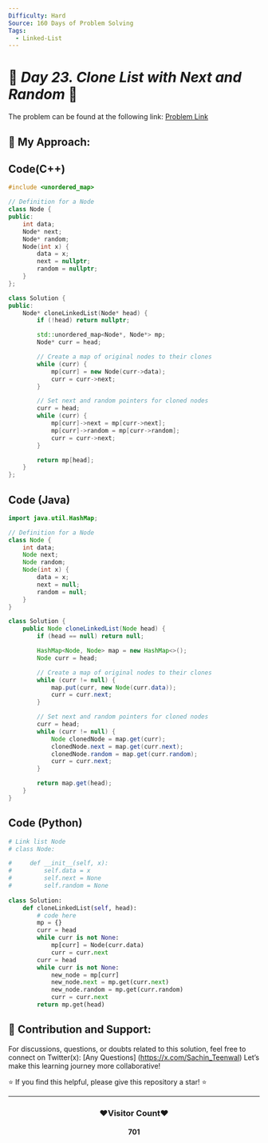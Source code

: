 ```yaml
---
Difficulty: Hard
Source: 160 Days of Problem Solving  
Tags:
  - Linked-List
---
```


# 🚀 _Day 23. Clone List with Next and Random_ 🧠


The problem can be found at the following link: [Problem Link](https://www.geeksforgeeks.org/batch/gfg-160-problems/track/linked-list-gfg-160/problem/clone-a-linked-list-with-next-and-random-pointer)

## 🎯 **My Approach:**


## Code(C++)
```cpp
#include <unordered_map>

// Definition for a Node
class Node {
public:
    int data;
    Node* next;
    Node* random;
    Node(int x) {
        data = x;
        next = nullptr;
        random = nullptr;
    }
};

class Solution {
public:
    Node* cloneLinkedList(Node* head) {
        if (!head) return nullptr;

        std::unordered_map<Node*, Node*> mp;
        Node* curr = head;

        // Create a map of original nodes to their clones
        while (curr) {
            mp[curr] = new Node(curr->data);
            curr = curr->next;
        }

        // Set next and random pointers for cloned nodes
        curr = head;
        while (curr) {
            mp[curr]->next = mp[curr->next];
            mp[curr]->random = mp[curr->random];
            curr = curr->next;
        }

        return mp[head];
    }
};
```

## Code (Java)

```java
import java.util.HashMap;

// Definition for a Node
class Node {
    int data;
    Node next;
    Node random;
    Node(int x) {
        data = x;
        next = null;
        random = null;
    }
}

class Solution {
    public Node cloneLinkedList(Node head) {
        if (head == null) return null;

        HashMap<Node, Node> map = new HashMap<>();
        Node curr = head;

        // Create a map of original nodes to their clones
        while (curr != null) {
            map.put(curr, new Node(curr.data));
            curr = curr.next;
        }

        // Set next and random pointers for cloned nodes
        curr = head;
        while (curr != null) {
            Node clonedNode = map.get(curr);
            clonedNode.next = map.get(curr.next);
            clonedNode.random = map.get(curr.random);
            curr = curr.next;
        }

        return map.get(head);
    }
}
```

## Code (Python)

```python
# Link list Node
# class Node:

#     def __init__(self, x):
#         self.data = x
#         self.next = None
#         self.random = None
        
class Solution:
    def cloneLinkedList(self, head):
        # code here
        mp = {}
        curr = head
        while curr is not None:
            mp[curr] = Node(curr.data)
            curr = curr.next
        curr = head
        while curr is not None:
            new_node = mp[curr]
            new_node.next = mp.get(curr.next)
            new_node.random = mp.get(curr.random)
            curr = curr.next
        return mp.get(head)

```



## 🎯 **Contribution and Support:**

For discussions, questions, or doubts related to this solution, feel free to connect on Twitter(x): [Any Questions] (https://x.com/Sachin_Teenwal) Let’s make this learning journey more collaborative!

⭐ If you find this helpful, please give this repository a star! ⭐

---

<div align="center">
 <h3><b>❤️Visitor Count❤️</b></h3>
   <textalign="center">
   <h4>701</h4>
